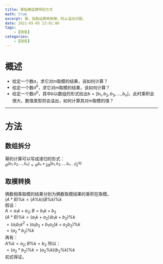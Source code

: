 ```yaml
---
title: 幂指模运算特别方式
math: true
excerpt: 幂、指数运算再取模，防止溢出问题。
date: 2021-05-05 23:01:06
tags:
    - [随笔]
categories:
    - [随笔]
---
```

# 概述
* 给定一个数$a$，求它对$m$取模的结果，该如何计算？
* 给定一个数$a^b$，求它对$m$取模的结果，该如何计算？
* 给定一个数$a^{b}$，其中$b$以数组的形式给出$b=[b_1,b_2,b_3,...,b_n]$，此时乘积会很大，数值类型将会溢出，如何计算其对$m$取模的值？

***

# 方法
## 数组拆分
幂的计算可以写成递归的形式：   
$a^{[b_1,b_2,...,b_n]}=a^{b_n}*{(a^{[b_1,b_2,...,b_{n-1}]})}^{10}$

## 取模转换
俩数相乘取模的结果分别为俩数取模结果的乘积在取模。   
$(A * B) \% k = (A \% k)(B \% k) \% k$   
假设：   
$A = a_1k+a_2;B = b_1k+b_2$   
$(A*B)\%k = (a_1k+a_2)(b_1k+b_2)\%k$   
$=(a_1b_1k^2+(a_1b_2+b_1a_2)k+a_2b_2)\%k$   
$=(a_2*b_2)\%k$   
再有：   
$A\%k = a_2; B\%k = b_2$
所以：   
$=(a_2*b_2)\%k = (a_2\%k)(b_2\%k)\%k$   
初式得证。


